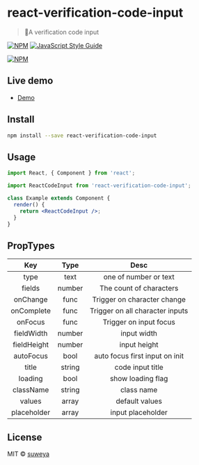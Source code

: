 # react-verification-code-input

> 🎉A verification code input

[![NPM](https://img.shields.io/npm/v/react-verification-code-input.svg)](https://www.npmjs.com/package/react-verification-code-input) [![JavaScript Style Guide](https://img.shields.io/badge/code_style-standard-brightgreen.svg)](https://standardjs.com)

[![NPM](https://nodei.co/npm/react-verification-code-input.png)](https://nodei.co/npm/react-verification-code-input/)

## Live demo

- [Demo](https://suweya.github.io/react-verification-code-input/)

## Install

```bash
npm install --save react-verification-code-input
```

## Usage

```jsx
import React, { Component } from 'react';

import ReactCodeInput from 'react-verification-code-input';

class Example extends Component {
  render() {
    return <ReactCodeInput />;
  }
}
```

## PropTypes

|     Key     |  Type  |              Desc               |
| :---------: | :----: | :-----------------------------: |
|    type     |  text  |      one of number or text      |
|   fields    | number |     The count of characters     |
|  onChange   |  func  |   Trigger on character change   |
| onComplete  |  func  | Trigger on all character inputs |
|  onFocus    |  func  |   Trigger on input focus        |
| fieldWidth  | number |           input width           |
| fieldHeight | number |          input height           |
|  autoFocus  |  bool  | auto focus first input on init  |
|    title    | string |        code input title         |
|   loading   |  bool  |        show loading flag        |
|  className  | string |           class name            |
|   values    | array  |         default values          |
| placeholder | array  |        input placeholder        |

## License

MIT © [suweya](https://github.com/suweya)
